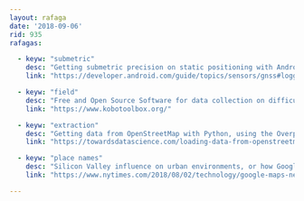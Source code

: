 ```yaml
---
layout: rafaga
date: '2018-09-06'
rid: 935
rafagas:

  - keyw: "submetric"
    desc: "Getting submetric precision on static positioning with Android phones: devices supported and tools to log and analyze GNSS raw data"
    link: "https://developer.android.com/guide/topics/sensors/gnss#logging_raw_measurements"

  - keyw: "field"
    desc: "Free and Open Source Software for data collection on difficult environments using portable devices"
    link: "https://www.kobotoolbox.org/"

  - keyw: "extraction"
    desc: "Getting data from OpenStreetMap with Python, using the Overpass API to easily extract data with custom filters"
    link: "https://towardsdatascience.com/loading-data-from-openstreetmap-with-python-and-the-overpass-api-513882a27fd0"

  - keyw: "place names"
    desc: "Silicon Valley influence on urban environments, or how Google Maps is judge and jury (and reference) on providing place names"
    link: "https://www.nytimes.com/2018/08/02/technology/google-maps-neighborhood-names.html"

---
```

